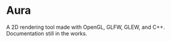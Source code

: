 # Aura
A 2D rendering tool made with OpenGL, GLFW, GLEW, and C++. Documentation still in the works.
